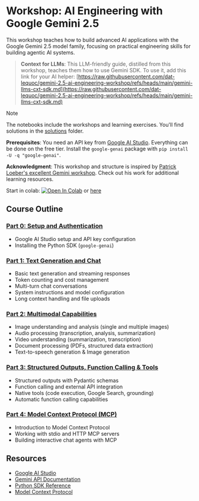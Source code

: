 # Workshop: AI Engineering with Google Gemini 2.5

This workshop teaches how to build advanced AI applications with the Google Gemini 2.5 model family, focusing on practical engineering skills for building agentic AI systems.

> **Context for LLMs**: This LLM-friendly guide, distilled from this workshop, teaches them how to use Gemini SDK. To use it, add this link for your AI helper: [https://raw.githubusercontent.com/dat-lequoc/gemini-2.5-ai-engineering-workshop/refs/heads/main/gemini-llms-cxt-sdk.md](https://raw.githubusercontent.com/dat-lequoc/gemini-2.5-ai-engineering-workshop/refs/heads/main/gemini-llms-cxt-sdk.md)

> [!NOTE]
> The notebooks include the workshops and learning exercises. You'll find solutions in the [solutions](./solutions/) folder.

**Prerequisites**: You need an API key from [Google AI Studio](https://aistudio.google.com/apikey). Everything can be done on the free tier. Install the `google-genai` package with `pip install -U -q "google-genai"`.

**Acknowledgment**: This workshop and structure is inspired by [Patrick Loeber's excellent Gemini workshop](https://github.com/patrickloeber/workshop-build-with-gemini/tree/main). Check out his work for additional learning resources.

Start in colab:  [![Open In Colab](https://colab.research.google.com/assets/colab-badge.svg)](https://colab.research.google.com/github/philschmid/gemini-2.5-ai-engineering-workshop/blob/main/notebooks/00-setup-and-authentication.ipynb) or [here](./notebooks/00-setup-and-authentication.ipynb)

## Course Outline

### [Part 0: Setup and Authentication](./notebooks/00-setup-and-authentication.ipynb)
- Google AI Studio setup and API key configuration
- Installing the Python SDK (`google-genai`)

### [Part 1: Text Generation and Chat](./notebooks/01-text-generation-and-chat.ipynb)
- Basic text generation and streaming responses
- Token counting and cost management
- Multi-turn chat conversations
- System instructions and model configuration
- Long context handling and file uploads

### [Part 2: Multimodal Capabilities](./notebooks/02-multimodal-capabilities.ipynb)
- Image understanding and analysis (single and multiple images)
- Audio processing (transcription, analysis, summarization)
- Video understanding (summarization, transcription)
- Document processing (PDFs, structured data extraction)
- Text-to-speech generation & Image generation 

### [Part 3: Structured Outputs, Function Calling & Tools](./notebooks/03-structured-outputs-function-calling-tools.ipynb)
- Structured outputs with Pydantic schemas
- Function calling and external API integration
- Native tools (code execution, Google Search, grounding)
- Automatic function calling capabilities

### [Part 4: Model Context Protocol (MCP)](./notebooks/04-model-context-protocol-mcp.ipynb)
- Introduction to Model Context Protocol
- Working with stdio and HTTP MCP servers
- Building interactive chat agents with MCP

## Resources

- [Google AI Studio](https://aistudio.google.com/)
- [Gemini API Documentation](https://ai.google.dev/gemini-api/docs)
- [Python SDK Reference](https://ai.google.dev/gemini-api/docs/sdks/python)
- [Model Context Protocol](https://modelcontextprotocol.io/)
